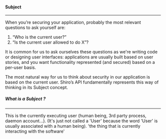 


#### Subject
------

When you’re securing your application, probably the most relevant questions to ask yourself are: 
1. “Who is the current user?” 
2. “Is the current user allowed to do X”? 

It is common for us to ask ourselves these questions as we're writing code or designing user interfaces: applications are usually built based on user stories, and you want functionality represented (and secured) based on a per-user basis. 

The most natural way for us to think about security in our application is based on the current user. 
Shiro’s API fundamentally represents this way of thinking in its Subject concept.

##### What is a Subject ?
-------

This is the currently executing user (human being, 3rd party process, daemon account...). 
(It's just not called a 'User' because the word 'User' is usually associated with a human being).
'the thing that is currently interacting with the software'

